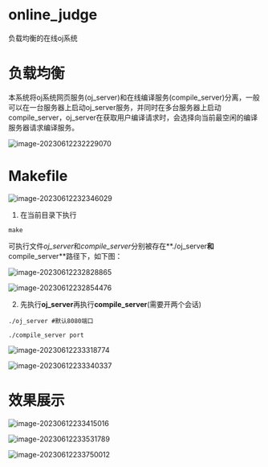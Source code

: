 # online_judge

负载均衡的在线oj系统

# 负载均衡

本系统将oj系统网页服务(oj_server)和在线编译服务(compile_server)分离，一般可以在一台服务器上启动oj_server服务，并同时在多台服务器上启动compile_server，oj_server在获取用户编译请求时，会选择向当前最空闲的编译服务器请求编译服务。

![image-20230612232229070](C:\Users\49555\AppData\Roaming\Typora\typora-user-images\image-20230612232229070.png)

# Makefile

![image-20230612232346029](C:\Users\49555\AppData\Roaming\Typora\typora-user-images\image-20230612232346029.png)

1. 在当前目录下执行

```shell
make
```

可执行文件*oj_server*和*compile_server*分别被存在**./oj_server**和**compile_server**路径下，如下图：

![image-20230612232828865](C:\Users\49555\AppData\Roaming\Typora\typora-user-images\image-20230612232828865.png)

![image-20230612232854476](C:\Users\49555\AppData\Roaming\Typora\typora-user-images\image-20230612232854476.png)

2. 先执行**oj_server**再执行**compile_server**(需要开两个会话)

```shell
./oj_server #默认8080端口

./compile_server port
```



![image-20230612233318774](C:\Users\49555\AppData\Roaming\Typora\typora-user-images\image-20230612233318774.png)



![image-20230612233340337](C:\Users\49555\AppData\Roaming\Typora\typora-user-images\image-20230612233340337.png)

# 效果展示

![image-20230612233415016](C:\Users\49555\AppData\Roaming\Typora\typora-user-images\image-20230612233415016.png)

![image-20230612233531789](C:\Users\49555\AppData\Roaming\Typora\typora-user-images\image-20230612233531789.png)

![image-20230612233750012](C:\Users\49555\AppData\Roaming\Typora\typora-user-images\image-20230612233750012.png)
